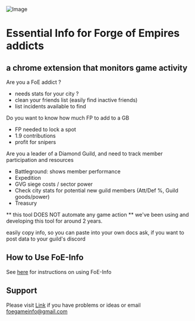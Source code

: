 ![Image](https://foe-info.github.io/images/foebanner.jpg)

# Essential Info for Forge of Empires addicts

## a chrome extension that monitors game activity

Are you a FoE addict ?
- needs stats for your city ?
- clean your friends list (easily find inactive friends)
- list incidents available to find

Do you want to know how much FP to add to a GB
- FP needed to lock a spot
- 1.9 contributions
- profit for snipers

Are you a leader of a Diamond Guild, and need to track member participation and resources
- Battleground: shows member performance
- Expedition
- GVG siege costs / sector power
- Check city stats for potential new guild members (Att/Def %, Guild goods/power)
- Treasury

** this tool DOES NOT automate any game action **
we've been using and developing this tool for around 2 years.

easily copy info, so you can paste into your own docs
ask, if you want to post data to your guild's discord

## How to Use FoE-Info

See [here](https://github.com/FoE-Info/chrome/issues/1) for instructions on using FoE-Info

## Support 

Please visit [Link](https://github.com/FoE-Info/chrome/issues/) if you have problems or ideas
or email foegameinfo@gmail.com
